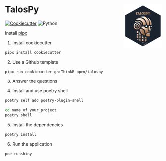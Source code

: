 # TalosPy <img src="assets/logo.png" align="right" alt="talospy logo" style="height: 140px;"></a>

[![Cookiecutter](https://img.shields.io/badge/Templating%20app%20with-Cookiecutter-ff69b4.svg?logo=cookiecutter)](https://github.com/cookiecutter/cookiecutter)
![Python](https://img.shields.io/badge/Language-Python-blue)

Install [pipx](https://pipx.pypa.io/stable/installation/)

1. Install cookiecutter

```bash
pipx install cookiecutter
```

2. Use a Github template

```bash
pipx run cookiecutter gh:ThinkR-open/talospy
```

3. Answer the questions

4. Install and use poetry shell

```bash
poetry self add poetry-plugin-shell
```

```bash
cd name_of_your_project
poetry shell
```

5. Install the dependencies

```bash
poetry install
```

6. Run the application

```bash
poe runshiny
```
